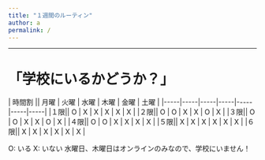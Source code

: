 ```yaml
---
title: "１週間のルーティン"
author: a
permalink: /
---
```







---

#  「学校にいるかどうか？」

| 時間割  || 月曜  | 火曜  | 水曜  | 木曜  | 金曜  | 土曜  |
|-----|-----|-----|-----|-----|-----|-----|
|１限|| O  | X  | X  | X  | X  | X  |
|２限|| O  | O  | X  | X  | O  | X  |
|３限|| O  | O  | X  | X  | O  | X  |
|４限|| O  | O  | X  | X  | X  | X  |
|５限|| X  | X  | X  | X  | X  | X  |
|６限|| X  | X  | X  | X  | X  | X  |

O: いる
X: いない
水曜日、木曜日はオンラインのみなので、学校にいません！
